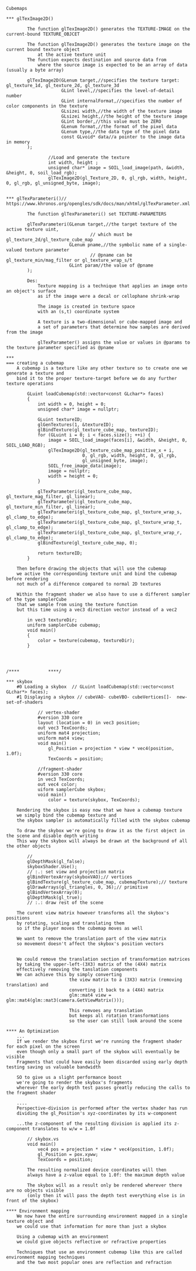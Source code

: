 	Cubemaps

	*** glTexImage2D()
	
			The function glTexImage2D() generates the TEXTURE-IMAGE on the current-bound TEXTURE_OBJCET
	
			The function glTexImage2D() generates the texture image on the current bound texture object
				at the active texture unit 
			The function expects destination and source data from 
				where the source image is expected to be an array of data (usually a byte array)
			
			glTexImage2D(GLenum target,//specifies the texture target: gl_texture_1d, gl_texture_2d, gl_texture_3d
						 GLint level,//specifies the level-of-detail number
						 GLint internalFormat,//specifies the number of color components in the texture
						 GLsizei width,//the width of the texture image
						 GLsizei height,//the height of the texture image
						 GLint border,//this value must be ZERO
						 GLenum format,//the format of the pixel data
						 GLenum type,//the data type of the pixel data
						 const GLvoid* data//a pointer to the image data in memory
			);
					
					//Load and generate the texture
					int width, height ;
					unsigned char* image = SOIL_load_image(path, &width, &height, 0, soil_load_rgb);
					glTexImage2D(gl_Texture_2D, 0, gl_rgb, width, height, 0, gl_rgb, gl_unsigned_byte, image);
		
					
	***	glTexParameteri()// https://www.khronos.org/opengles/sdk/docs/man/xhtml/glTexParameter.xml
			
			The function glTexParameteri() set TEXTURE-PARAMETERS
			
			glTexParameteri(GLenum target,//the target texture of the active texture uint,
									// which must be gl_texture_2d/gl_texture_cube_map
							GLenum pname,//the symbolic name of a single-valued texture parameter
									// @pname can be gl_texture_min/mag_filter or gl_texture_wrap_s/t
							GLint param//the value of @pname
			);

			Des:
				Texture mapping is a technique that applies an image onto an object's surface
				as if the image were a decal or cellophane shrink-wrap
				
				The image is created in texture space
				with an (s,t) coordinate system
				
				A texture is a two-dimensional or cube-mapped image and 
				a set of parameters that determine how samples are derived from the image
				
				glTexParameter() assigns the value or values in @params to the texture parameter specified as @pname
				
	*** 
	=== creating a cubemap
		A cubemap is a texture like any other texture so to create one we generate a texture and
		bind it to the proper texture-target before we do any further  texture operations
		
			GLuint loadCubemap(std::vector<const GLchar*> faces)
			{
				int width = 0, height = 0;
				unsigned char* image = nullptr;
				
				GLuint textureID;
				glGenTextures(1, &textureID);
				glBindTexture(gl_texture_cube_map, textureID);
				for (GLuint i = 0; i < faces.size(); ++i) {
					image = SOIL_load_image(faces[i], &width, &height, 0, SOIL_LOAD_RGB);
					glTexImage2D(gl_texture_cube_map_positive_x + i, 
								 0, gl_rgb, width, height, 0, gl_rgb,
								 gl_unsigned_byte, image);
					SOIL_free_image_data(image);
					image = nullptr;
					width = height = 0;
				}
				
				glTexParameteri(gl_texture_cube_map, gl_texture_mag_filter, gl_linear);
				glTexParameteri(gl_texture_cube_map, gl_texture_min_filter, gl_linear);
				glTexParameteri(gl_texture_cube_map, gl_texture_wrap_s, gl_clamp_to_edge);
				glTexParameteri(gl_texture_cube_map, gl_texture_wrap_t, gl_clamp_to_edge);
				glTexParameteri(gl_texture_cube_map, gl_texture_wrap_r, gl_clamp_to_edge);
				glBindTexture(gl_texture_cube_map, 0);
				
				return textureID;
			}
			
		Then before drawing the objects that will use the cubemap
		we active the corresponding texture unit and bind the cubemap before rendering
		not much of a difference compared to normal 2D textures
		
		Within the fragment shader we also have to use a different sampler of the type samplerCube
		that we sample from using the texture function
		but this time using a vec3 direction vector instead of a vec2
		
			in vec3 textureDir;
			uniform samplerCube cubemap;
			void main()
			{
				color = texture(cubemap, textureDir);
			}
	
	
	
	
	/****			****/
	
	*** skybox
		#0 Loading a skybox  // GLuint loadCubemap(std::vector<const GLchar*> faces);
		#1 Displaying a skybox // cubeVAO- cubeVBO- cubeVertices[]-  new-set-of-shaders
				
				// vertex-shader
				#version 330 core
				layout (location = 0) in vec3 position;
				out vec3 TexCoords;
				uniform mat4 projection;
				uniform mat4 view;
				void main()
					gl_Position = projection * view * vec4(position, 1.0f);
					TexCoords = position;
				
				//fragment-shader
				#version 330 core
				in vec3 TexCoords;
				out vec4 color;
				uiform samplerCube skybox;
				void main() 
					color = texture(skybox, TexCoords);
		
		Rendering the skybox is easy now that we have a cubemap texture
		we simply bind the cubemap texture and 
		the skybox sampler is automatically filled with the skybox cubemap
		
		To draw the skybox we're going to draw it as the first object in the scene and disable depth writing
		This way the skybox will always be drawn at the background of all the other objects
		
			//
			glDepthMask(gl_false);
			skyboxShader.Use();
			// :.: set view and projection matrix
			glBindVertexArray(skyboxVAO);// vertices
			glBindTexture(gl_texture_cube_map, cubemapTexture);// texture
			glDrawArrays(gl_triangles, 0, 36);// primitive
			glBindVertexArray(0);
			glDepthMask(gl_true);
			// :.: draw rest of the scene
			
		The curent view matrix however transforms all the skybox's positions 
		by rotating, scaling and translating them
		so if the player moves the cubemap moves as well
		
		We want to remove the translation part of the view matrix 
		so movement doesn't affect the skybox's position vectors
		
		
		We could remove the translation section of transformation matrices
		by taking the upper-left-(3X3) matrix of the (4X4) matrix
		effectively removing the tanslation components
		We can achieve this by simply converting 
							the view matrix to a (3X3) matrix (removing translation) and
							converting it back to a (4X4) matrix
							glm::mat4 view = glm::mat4(glm::mat3(camera.GetViewMatrix()));
							
							This remvoes any translation
							but keeps all rotation transformations 
							so the user can still look around the scene
							
	**** An Optimization
		...
		If we render the skybox first we're running the fragment shader for each pixel on the screen
		even though only a small part of the skybox will eventually be visible
		Fragments that could have easily been discarded using early depth testing saving us valuable bandwidth
		
		SO to give us a slight performance boost 
		we're going to render the skybox's fragments
		wherever the early depth test passes greatly reducing the calls to the fragment shader
		
		....
		Perspective-division is performed after the vertex shader has run
		dividing the gl_Position's xyz-coordinates by its w-component
		
		...the z-component of the resulting division is applied its z-component translates to w/w = 1.0f
		
			// skybox.vs
			void main() 
				vec4 pos = projection * view * vec4(position, 1.0f);
				gl_Position = pox.xyww;
				TexCoords = position;
			
			The resulting normalized device coordinates will then 
			always have a z-value equal to 1.0f: the maximum depth value
			
			The skybox will as a result only be rendered wherever there are no objects visible
			(only then it will pass the depth test everything else is in front of the skybox)
										
	**** Environment mapping
		We now have the entire surrounding environment mapped in a single texture object and
		we could use that information for more than just a skybox
		
		Using a cubemap with an environment
		we could give objects reflective or refractive properties
		
		Techniques that use an environment cubemap like this are called environment mapping techniques
		and the two most popular ones are reflection and refraction

 
 
 
 
 
 
 
 
 
 
 
 
 
 
 
 
 
 
 
 
 
 
 
 
 
 
 
 
 
 
 
 
